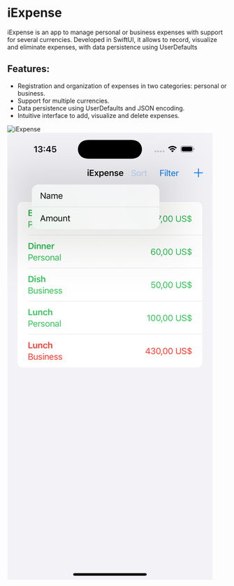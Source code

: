 # iExpense
iExpense is an app to manage personal or business expenses with support for several currencies. Developed in SwiftUI, it allows to record, visualize and eliminate expenses, with data persistence using UserDefaults

## Features:
- Registration and organization of expenses in two categories: personal or business.
- Support for multiple currencies.
- Data persistence using UserDefaults and JSON encoding.
- Intuitive interface to add, visualize and delete expenses.

 ![iExpense](https://github.com/user-attachments/assets/76791581-9f0d-49b6-93b0-19e610d39827) 
 ![iExpense](iExpense/Assets.xcassets/screen_1.imageset/screen_1.png) 
 


